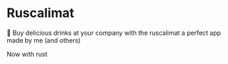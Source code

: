 # Ruscalimat

🧃 Buy delicious drinks at your company with the ruscalimat a perfect app made by me (and others)

Now with rust
